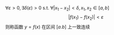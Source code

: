 
${\forall \varepsilon > 0, \exists \delta(\varepsilon) > 0}$ s.t. ${ \forall \lvert x_{1}-x_{2} \rvert < \delta, x_{1},x_{2} \in [a,b]}$
$$
\lvert f(x_{1}) - f(x_{2}) \rvert < \varepsilon
$$
则称函数 ${y = f(x)}$ 在区间 ${[a.b]}$ 上一致连续
